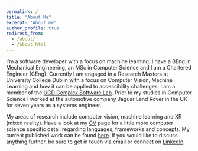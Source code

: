 ```yaml
---
permalink: /
title: "About Me"
excerpt: "About me"
author_profile: true
redirect_from: 
  - /about/
  - /about.html
---
```


I'm a software developer with a focus on machine learning. I have a BEng in Mechanical Engineering, an MSc in Computer Science and I am a Chartered Engineer (CEng). Currently I am engaged in a Research Masters at University College Dublin with a focus on Computer Vision, Machine Learning and how it can be applied to accessibility challenges. I am a member of the [UCD Complex Software Lab](https://csl.ucd.ie/index.php/members/). Prior to my studies in Computer Science I worked at the automotive company Jaguar Land Rover in the UK for seven years as a systems engineer.

My areas of research include computer vision, machine learning and XR (mixed reality). Have a look at my [CV](/cv/) page for a little more computer science specific detail regarding languages, frameworks and concepts. My current published work can be found [here](/publications/). If you would like to discuss anything further, be sure to get in touch via email or connect on [LinkedIn](https://www.linkedin.com/in/robertyoung6/). 


